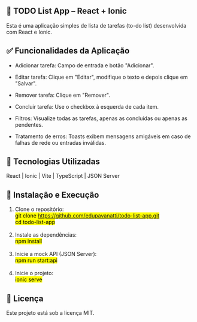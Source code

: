 📝 TODO List App – React + Ionic
-

Esta é uma aplicação simples de lista de tarefas (to-do list) desenvolvida com React e Ionic.

✅ Funcionalidades da Aplicação
-

- Adicionar tarefa: Campo de entrada e botão "Adicionar".

- Editar tarefa: Clique em "Editar", modifique o texto e depois clique em "Salvar".

- Remover tarefa: Clique em "Remover".

- Concluir tarefa: Use o checkbox à esquerda de cada item.

- Filtros: Visualize todas as tarefas, apenas as concluídas ou apenas as pendentes.

- Tratamento de erros: Toasts exibem mensagens amigáveis em caso de falhas de rede ou entradas inválidas.



🚀 Tecnologias Utilizadas
-

React | Ionic | Vite | TypeScript | JSON Server

🔧 Instalação e Execução
-
1. Clone o repositório:<br>
   <mark>git clone https://github.com/edupavanatti/todo-list-app.git<br>
   cd todo-list-app<br><br>
2. Instale as dependências:<br>
   <mark>npm install<br><br>
3. Inicie a mock API (JSON Server):<br>
   <mark>npm run start:api<br><br>
4. Inicie o projeto:<br>
   <mark>ionic serve

📄 Licença
-
Este projeto está sob a licença MIT.